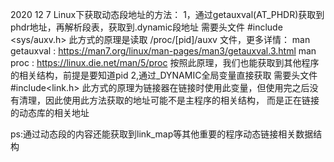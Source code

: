 2020 12 7
Linux下获取动态段地址的方法：
1，通过getauxval(AT_PHDR)获取到phdr地址，再解析段表，获取到.dynamic段地址
需要头文件  #include <sys/auxv.h>
此方式的原理是读取 /proc/[pid]/auxv 文件，更多详情：
man getauxval : https://man7.org/linux/man-pages/man3/getauxval.3.html
man proc : https://linux.die.net/man/5/proc
按照此原理，我们也能获取到其他程序的相关结构，前提是要知道pid
2,通过_DYNAMIC全局变量直接获取
需要头文件  #include<link.h>
此方式的原理为链接器在链接时使用此变量，但使用完之后没有清理，因此使用此方法获取的地址可能不是主程序的相关结构，
而是正在链接的动态库的相关地址

ps:通过动态段的内容还能获取到link_map等其他重要的程序动态链接相关数据结构
